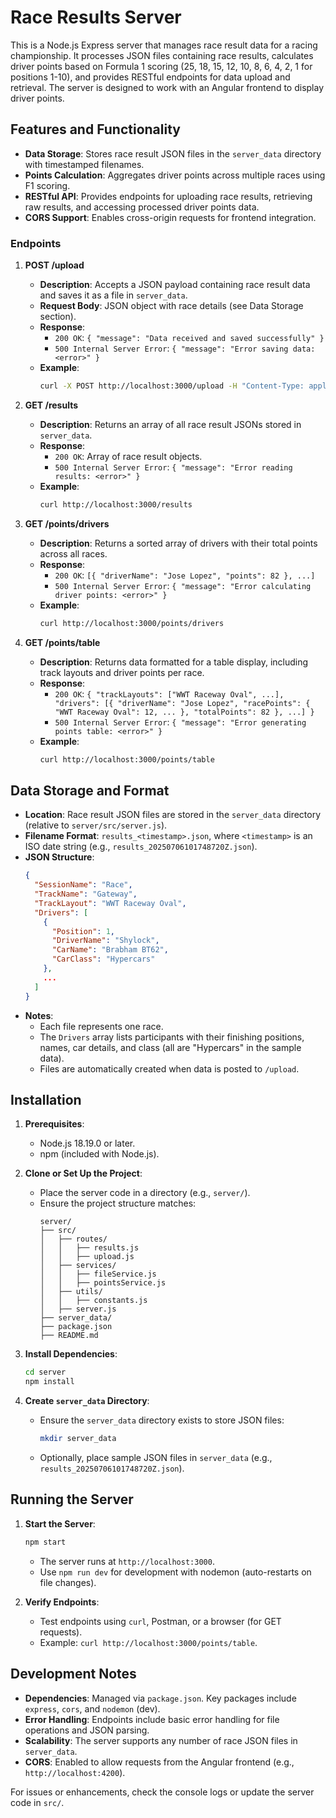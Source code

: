 # Race Results Server

This is a Node.js Express server that manages race result data for a racing championship. It processes JSON files containing race results, calculates driver points based on Formula 1 scoring (25, 18, 15, 12, 10, 8, 6, 4, 2, 1 for positions 1-10), and provides RESTful endpoints for data upload and retrieval. The server is designed to work with an Angular frontend to display driver points.

## Features and Functionality

- **Data Storage**: Stores race result JSON files in the `server_data` directory with timestamped filenames.
- **Points Calculation**: Aggregates driver points across multiple races using F1 scoring.
- **RESTful API**: Provides endpoints for uploading race results, retrieving raw results, and accessing processed driver points data.
- **CORS Support**: Enables cross-origin requests for frontend integration.

### Endpoints

1. **POST /upload**
   - **Description**: Accepts a JSON payload containing race result data and saves it as a file in `server_data`.
   - **Request Body**: JSON object with race details (see Data Storage section).
   - **Response**:
     - `200 OK`: `{ "message": "Data received and saved successfully" }`
     - `500 Internal Server Error`: `{ "message": "Error saving data: <error>" }`
   - **Example**:
     ```bash
     curl -X POST http://localhost:3000/upload -H "Content-Type: application/json" -d '{"SessionName":"Race","TrackName":"Gateway","TrackLayout":"WWT Raceway Oval","Drivers":[{"Position":1,"DriverName":"Shylock","CarName":"Brabham BT62","CarClass":"Hypercars"}]}'
     ```

2. **GET /results**
   - **Description**: Returns an array of all race result JSONs stored in `server_data`.
   - **Response**:
     - `200 OK`: Array of race result objects.
     - `500 Internal Server Error`: `{ "message": "Error reading results: <error>" }`
   - **Example**:
     ```bash
     curl http://localhost:3000/results
     ```

3. **GET /points/drivers**
   - **Description**: Returns a sorted array of drivers with their total points across all races.
   - **Response**:
     - `200 OK`: `[{ "driverName": "Jose Lopez", "points": 82 }, ...]`
     - `500 Internal Server Error`: `{ "message": "Error calculating driver points: <error>" }`
   - **Example**:
     ```bash
     curl http://localhost:3000/points/drivers
     ```

4. **GET /points/table**
   - **Description**: Returns data formatted for a table display, including track layouts and driver points per race.
   - **Response**:
     - `200 OK`: `{ "trackLayouts": ["WWT Raceway Oval", ...], "drivers": [{ "driverName": "Jose Lopez", "racePoints": { "WWT Raceway Oval": 12, ... }, "totalPoints": 82 }, ...] }`
     - `500 Internal Server Error`: `{ "message": "Error generating points table: <error>" }`
   - **Example**:
     ```bash
     curl http://localhost:3000/points/table
     ```

## Data Storage and Format

- **Location**: Race result JSON files are stored in the `server_data` directory (relative to `server/src/server.js`).
- **Filename Format**: `results_<timestamp>.json`, where `<timestamp>` is an ISO date string (e.g., `results_20250706101748720Z.json`).
- **JSON Structure**:
  ```json
  {
    "SessionName": "Race",
    "TrackName": "Gateway",
    "TrackLayout": "WWT Raceway Oval",
    "Drivers": [
      {
        "Position": 1,
        "DriverName": "Shylock",
        "CarName": "Brabham BT62",
        "CarClass": "Hypercars"
      },
      ...
    ]
  }
  ```
- **Notes**:
  - Each file represents one race.
  - The `Drivers` array lists participants with their finishing positions, names, car details, and class (all are "Hypercars" in the sample data).
  - Files are automatically created when data is posted to `/upload`.

## Installation

1. **Prerequisites**:
   - Node.js 18.19.0 or later.
   - npm (included with Node.js).

2. **Clone or Set Up the Project**:
   - Place the server code in a directory (e.g., `server/`).
   - Ensure the project structure matches:
     ```
     server/
     ├── src/
     │   ├── routes/
     │   │   ├── results.js
     │   │   ├── upload.js
     │   ├── services/
     │   │   ├── fileService.js
     │   │   ├── pointsService.js
     │   ├── utils/
     │   │   ├── constants.js
     │   ├── server.js
     ├── server_data/
     ├── package.json
     ├── README.md
     ```

3. **Install Dependencies**:
   ```bash
   cd server
   npm install
   ```

4. **Create `server_data` Directory**:
   - Ensure the `server_data` directory exists to store JSON files:
     ```bash
     mkdir server_data
     ```
   - Optionally, place sample JSON files in `server_data` (e.g., `results_20250706101748720Z.json`).

## Running the Server

1. **Start the Server**:
   ```bash
   npm start
   ```
   - The server runs at `http://localhost:3000`.
   - Use `npm run dev` for development with nodemon (auto-restarts on file changes).

2. **Verify Endpoints**:
   - Test endpoints using `curl`, Postman, or a browser (for GET requests).
   - Example: `curl http://localhost:3000/points/table`.

## Development Notes

- **Dependencies**: Managed via `package.json`. Key packages include `express`, `cors`, and `nodemon` (dev).
- **Error Handling**: Endpoints include basic error handling for file operations and JSON parsing.
- **Scalability**: The server supports any number of race JSON files in `server_data`.
- **CORS**: Enabled to allow requests from the Angular frontend (e.g., `http://localhost:4200`).

For issues or enhancements, check the console logs or update the server code in `src/`.